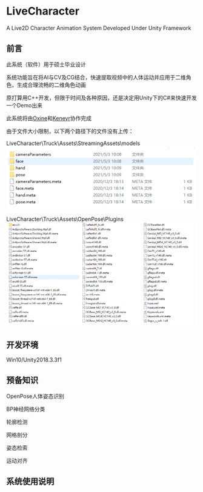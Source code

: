 # LiveCharacter

A Live2D Character Animation System Developed Under Unity Framework

## 前言

此系统（软件）用于硕士毕业设计

系统功能旨在将AI与CV及CG结合，快速提取视频中的人体运动并应用于二维角色，生成合理流畅的二维角色动画

原打算用C++开发，但限于时间及各种原因，还是决定用Unity下的C#来快速开发一个Demo出来

此系统将由[Oxine](https://github.com/oxine)和[Keneyr](https://github.com/Keneyr)协作完成

由于文件大小限制，以下两个路径下的文件没有上传：

LiveCharacter\Truck\Assets\StreamingAssets\models
![models](Tutorials/models.png)

LiveCharacter\Truck\Assets\OpenPose\Plugins
![dlls](Tutorials/dlls.png)

## 开发环境

Win10/Unity2018.3.3f1

## 预备知识

OpenPose人体姿态识别

BP神经网络分类

轮廓检测

网格剖分

姿态检索

运动对齐

## 系统使用说明